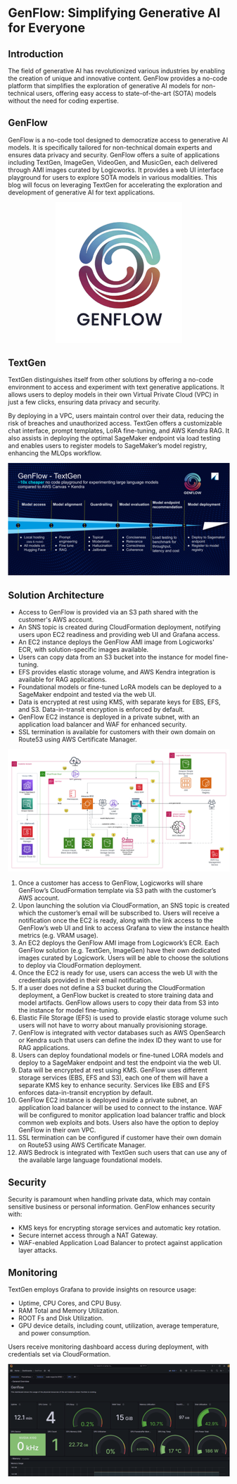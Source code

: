 # GenFlow: Simplifying Generative AI for Everyone

## Introduction

The field of generative AI has revolutionized various industries by enabling the creation of unique and innovative content. GenFlow provides a no-code platform that simplifies the exploration of generative AI models for non-technical users, offering easy access to state-of-the-art (SOTA) models without the need for coding expertise.

## GenFlow

GenFlow is a no-code tool designed to democratize access to generative AI models. It is specifically tailored for non-technical domain experts and ensures data privacy and security. GenFlow offers a suite of applications including TextGen, ImageGen, VideoGen, and MusicGen, each delivered through AMI images curated by Logicworks. It provides a web UI interface playground for users to explore SOTA models in various modalities. This blog will focus on leveraging TextGen for accelerating the exploration and development of generative AI for text applications.

<p align="center">
  <img src="./docs/imgs/genflow.png" alt="GenFlow" width="288"/>
</p>

## TextGen

TextGen distinguishes itself from other solutions by offering a no-code environment to access and experiment with text generative applications. It allows users to deploy models in their own Virtual Private Cloud (VPC) in just a few clicks, ensuring data privacy and security.

By deploying in a VPC, users maintain control over their data, reducing the risk of breaches and unauthorized access. TextGen offers a customizable chat interface, prompt templates, LoRA fine-tuning, and AWS Kendra RAG. It also assists in deploying the optimal SageMaker endpoint via load testing and enables users to register models to SageMaker’s model registry, enhancing the MLOps workflow.

![TextGen](./docs/imgs/textgen.png)


## Solution Architecture

- Access to GenFlow is provided via an S3 path shared with the customer's AWS account.
- An SNS topic is created during CloudFormation deployment, notifying users upon EC2 readiness and providing web UI and Grafana access.
- An EC2 instance deploys the GenFlow AMI image from Logicworks' ECR, with solution-specific images available.
- Users can copy data from an S3 bucket into the instance for model fine-tuning.
- EFS provides elastic storage volume, and AWS Kendra integration is available for RAG applications.
- Foundational models or fine-tuned LoRA models can be deployed to a SageMaker endpoint and tested via the web UI.
- Data is encrypted at rest using KMS, with separate keys for EBS, EFS, and S3. Data-in-transit encryption is enforced by default.
- GenFlow EC2 instance is deployed in a private subnet, with an application load balancer and WAF for enhanced security.
- SSL termination is available for customers with their own domain on Route53 using AWS Certificate Manager.

![Solution Architecture](./docs/imgs/solution_architecture.png)

1. Once a customer has access to GenFlow, Logicworks will share GenFlow’s CloudFormation template via S3 path with the customer’s AWS account.
2. Upon launching the solution via CloudFormation, an SNS topic is created which the customer’s email will be subscribed to. Users will receive a notification once the EC2 is ready, along with the link access to the GenFlow’s web UI and link to access Grafana to view the instance health metrics (e.g. VRAM usage).
3. An EC2 deploys the GenFlow AMI image from Logicwork’s ECR. Each GenFlow solution (e.g. TextGen, ImageGen) have their own dedicated images curated by Logicwork. Users will be able to choose the solutions to deploy via CloudFormation deployment.
4. Once the EC2 is ready for use, users can access the web UI with the credentials provided in their email notification.
5. If a user does not define a S3 bucket during the CloudFormation deployment, a GenFlow bucket is created to store training data and model artifacts. GenFlow allows users to copy their data from S3 into the instance for model fine-tuning. 
6. Elastic File Storage (EFS) is used to provide elastic storage volume such users will not have to worry about manually provisioning storage. 
7. GenFlow is integrated with vector databases such as AWS OpenSearch or Kendra such that users can define the index ID they want to use for RAG applications.
8. Users can deploy foundational models or fine-tuned LORA models and deploy to a SageMaker endpoint and test the endpoint via the web UI.
9. Data will be encrypted at rest using KMS. GenFlow uses different storage services (EBS, EFS and S3), each one of them will have a separate KMS key to enhance security. Services like EBS and EFS enforces data-in-transit encryption by default.
10. GenFlow EC2 instance is deployed inside a private subnet, an application load balancer will be used to connect to the instance. WAF will be configured to monitor application load balancer traffic and block common web exploits and bots. Users also have the option to deploy GenFlow in their own VPC.
11. SSL termination can be configured if customer have their own domain on Route53 using AWS Certificate Manager.
12. AWS Bedrock is integrated with TextGen such users that can use any of the available large language foundational models.

## Security

Security is paramount when handling private data, which may contain sensitive business or personal information. GenFlow enhances security with:

- KMS keys for encrypting storage services and automatic key rotation.
- Secure internet access through a NAT Gateway.
- WAF-enabled Application Load Balancer to protect against application layer attacks.

## Monitoring

TextGen employs Grafana to provide insights on resource usage:

- Uptime, CPU Cores, and CPU Busy.
- RAM Total and Memory Utilization.
- ROOT Fs and Disk Utilization.
- GPU device details, including count, utilization, average temperature, and power consumption.

Users receive monitoring dashboard access during deployment, with credentials set via CloudFormation.

![Grafana Monitoring Dashboard](./docs/imgs/grafana.png)

